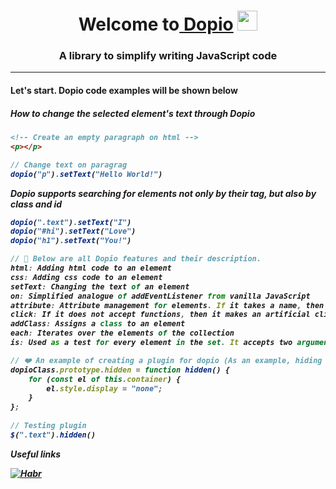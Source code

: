 <h1 align="center">Welcome to<a href="https://daniilshat.ru/" target="_blank"> Dopio</a> 
<img src="https://github.com/blackcater/blackcater/raw/main/images/Hi.gif" height="32"/></h1>
<h3 align="center">A library to simplify writing JavaScript code</h3>

<hr>

<h4>Let's start. Dopio code examples will be shown below</h4>

<h5>How to change the selected element's text through Dopio<h5>
  
```html
<!-- Create an empty paragraph on html -->
<p></p>
```
  
```js
// Change text on paragrag
dopio("p").setText("Hello World!")
```
<p>Dopio supports searching for elements not only by their tag, but also by class and id</p>

```js
dopio(".text").setText("I")
dopio("#hi").setText("Love")
dopio("h1").setText("You!")
```
  
```js
// 🍁 Below are all Dopio features and their description. 
html: Adding html code to an element
css: Adding css code to an element
setText: Changing the text of an element
on: Simplified analogue of addEventListener from vanilla JavaScript
attribute: Attribute management for elements. If it takes a name, then reads the attribute, if it also takes a value, then overwrites the attribute
click: If it does not accept functions, then it makes an artificial click on the object, otherwise it listens for clicks on the object
addClass: Assigns a class to an element
each: Iterates over the elements of the collection
is: Used as a test for every element in the set. It accepts two arguments
```
  
```js
// ❤️ An example of creating a plugin for dopio (As an example, hiding an element from the page)
dopioClass.prototype.hidden = function hidden() {
    for (const el of this.container) {
        el.style.display = "none";
    }
};
  
// Testing plugin
$(".text").hidden()
```

<p1>Useful links</p1>

[![Habr](https://img.shields.io/badge/-Habr-090909?style=for-the-badge&logo=Habr&logoColor=00FF00)](https://habr.com/ru/amp/post/649363/)
